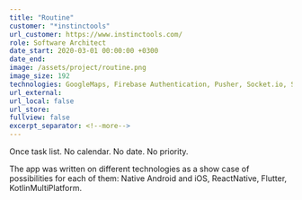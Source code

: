 ```yaml
---
title: "Routine"
customer: "*instinctools"
url_customer: https://www.instinctools.com/
role: Software Architect
date_start: 2020-03-01 00:00:00 +0300
date_end:
image: /assets/project/routine.png
image_size: 192
technologies: GoogleMaps, Firebase Authentication, Pusher, Socket.io, Stripe
url_external:
url_local: false
url_store: 
fullview: false
excerpt_separator: <!--more-->
---
```

Once task list. No calendar. No date. No priority.

The app was written on different technologies as a show case of possibilities for each of them: Native Android and iOS, ReactNative, Flutter, KotlinMultiPlatform.